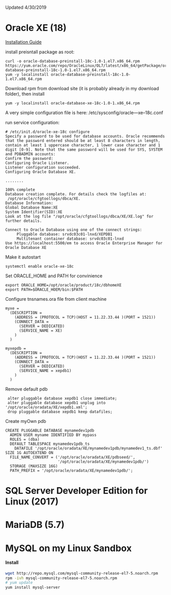 Updated 4/30/2019

# Oracle XE (18)
[Installation Guide](https://docs.oracle.com/en/database/oracle/oracle-database/18/xeinl/procedure-installing-oracle-database-xe.html)

install preisntall package as root:
```
curl -o oracle-database-preinstall-18c-1.0-1.el7.x86_64.rpm https://yum.oracle.com/repo/OracleLinux/OL7/latest/x86_64/getPackage/oracle-database-preinstall-18c-1.0-1.el7.x86_64.rpm
yum -y localinstall oracle-database-preinstall-18c-1.0-1.el7.x86_64.rpm

```

Download rpm from download site (it is probably already in my download folder), then install
```
yum -y localinstall oracle-database-xe-18c-1.0-1.x86_64.rpm
```

A very simple configuration file is here: /etc/sysconfig/oracle—xe–18c.conf

run service configuration:

```
# /etc/init.d/oracle-xe-18c configure
Specify a password to be used for database accounts. Oracle recommends that the password entered should be at least 8 characters in length, contain at least 1 uppercase character, 1 lower case character and 1 digit [0-9]. Note that the same password will be used for SYS, SYSTEM and PDBADMIN accounts:
Confirm the password:
Configuring Oracle Listener.
Listener configuration succeeded.
Configuring Oracle Database XE.

........

100% complete
Database creation complete. For details check the logfiles at:
 /opt/oracle/cfgtoollogs/dbca/XE.
Database Information:
Global Database Name:XE
System Identifier(SID):XE
Look at the log file "/opt/oracle/cfgtoollogs/dbca/XE/XE.log" for further details.

Connect to Oracle Database using one of the connect strings:
     Pluggable database: srvdc03c01-lnxd/XEPDB1
     Multitenant container database: srvdc03c01-lnxd
Use https://localhost:5500/em to access Oracle Enterprise Manager for Oracle Database XE
```

Make it autostart
```
systemctl enable oracle-xe-18c
```

Set ORACLE_HOME and PATH for convinience

```
export ORACLE_HOME=/opt/oracle/product/18c/dbhomeXE
export PATH=$ORACLE_HOEM/bin:$PATH
```


Configure tnsnames.ora file from client machine
```
myxe =
  (DESCRIPTION =
    (ADDRESS = (PROTOCOL = TCP)(HOST = 11.22.33.44 )(PORT = 1521))
    (CONNECT_DATA = 
      (SERVER = DEDICATED)
      (SERVICE_NAME = XE)
    )
  )

myxepdb =
  (DESCRIPTION =
    (ADDRESS = (PROTOCOL = TCP)(HOST = 11.22.33.44 )(PORT = 1521))
    (CONNECT_DATA = 
      (SERVER = DEDICATED)
      (SERVICE_NAME = xepdb1)
    )
  )
```

Remove default pdb
```
 alter pluggable database xepdb1 close immediate;
 alter pluggable database xepdb1 unplug into '/opt/oracle/oradata/XE/xepdb1.xml';
 drop pluggable database xepdb1 keep datafiles;
```

Create myOwn pdb
```
CREATE PLUGGABLE DATABASE mynamedev1pdb
  ADMIN USER myname IDENTIFIED BY mypass
  ROLES = (dba)
  DEFAULT TABLESPACE mynamedev1pdb_ts
    DATAFILE '/opt/oracle/oradata/XE/mynamedev1pdb/mynamedev1_ts.dbf' SIZE 1G AUTOEXTEND ON
  FILE_NAME_CONVERT = ('/opt/oracle/oradata/XE/pdbseed/',
                       '/opt/oracle/oradata/XE/mynamedev1pdb/')
  STORAGE (MAXSIZE 16G)
  PATH_PREFIX = '/opt/oracle/oradata/XE/mynamedev1pdb/';
```

# SQL Server Developer Edition for Linux (2017)

# MariaDB (5.7)


# MySQL on my Linux Sandbox

#### Install

```bash
wget http://repo.mysql.com/mysql-community-release-el7-5.noarch.rpm
rpm -ivh mysql-community-release-el7-5.noarch.rpm
# yum update
yum install mysql-server
```